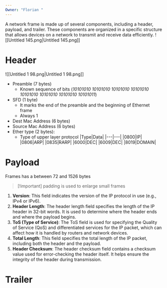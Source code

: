 ```yaml
---
Owner: "Florian "
---
```

A network frame is made up of several components, including a header, payload, and trailer. These components are organized in a specific structure that allows devices on a network to transmit and receive data efficiently.
![[Untitled 145.png|Untitled 145.png]]
# Header
![[Untitled 1 98.png|Untitled 1 98.png]]
- Preamble (7 bytes)
    - Known sequence of bits (_10101010 10101010 10101010 10101010 10101010 10101010 10101010 10101011_)
- SFD (1 byte)
    - It marks the end of the preamble and the beginning of Ethernet frame
    - Always 1
- Dest Mac Address (6 bytes)
- Source Mac Address (6 bytes)
- Ether type (2 bytes):
    - Type of upper layer protocol
|Type|Data|
|---|---|
|0800|IP|
|0806|ARP|
|0835|RARP|
|6000|DEC|
|6009|DEC|
|8019|DOMAIN|
# Payload
Frames has a between 72 and 1526 bytes

> [!important] padding is used to enlarge small frames
1. **Version**: This field indicates the version of the IP protocol in use (e.g., IPv4 or IPv6).
2. **Header Length**: The header length field specifies the length of the IP header in 32-bit words. It is used to determine where the header ends and where the payload begins.
3. **ToS (Type of Service)**: The ToS field is used for specifying the Quality of Service (QoS) and differentiated services for the IP packet, which can affect how it is handled by routers and network devices.
4. **Total Length**: This field specifies the total length of the IP packet, including both the header and the payload.
5. **Header Checksum**: The header checksum field contains a checksum value used for error-checking the header itself. It helps ensure the integrity of the header during transmission.
# Trailer
